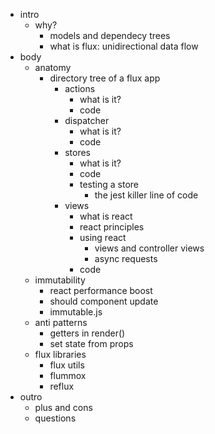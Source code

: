- intro
    - why?
      - models and dependecy trees
      - what is flux: unidirectional data flow
- body
    - anatomy
      - directory tree of a flux app
        - actions
          - what is it?
          - code
        - dispatcher
          - what is it?
          - code
        - stores
          - what is it?
          - code
          - testing a store
            - the jest killer line of code
        - views
          - what is react
          - react principles
          - using react
            - views and controller views
            - async requests
          - code
    - immutability
      - react performance boost
      - should component update
      - immutable.js
    - anti patterns
      - getters in render()
      - set state from props
    - flux libraries
      - flux utils
      - flummox
      - reflux
- outro
     - plus and cons
     - questions
